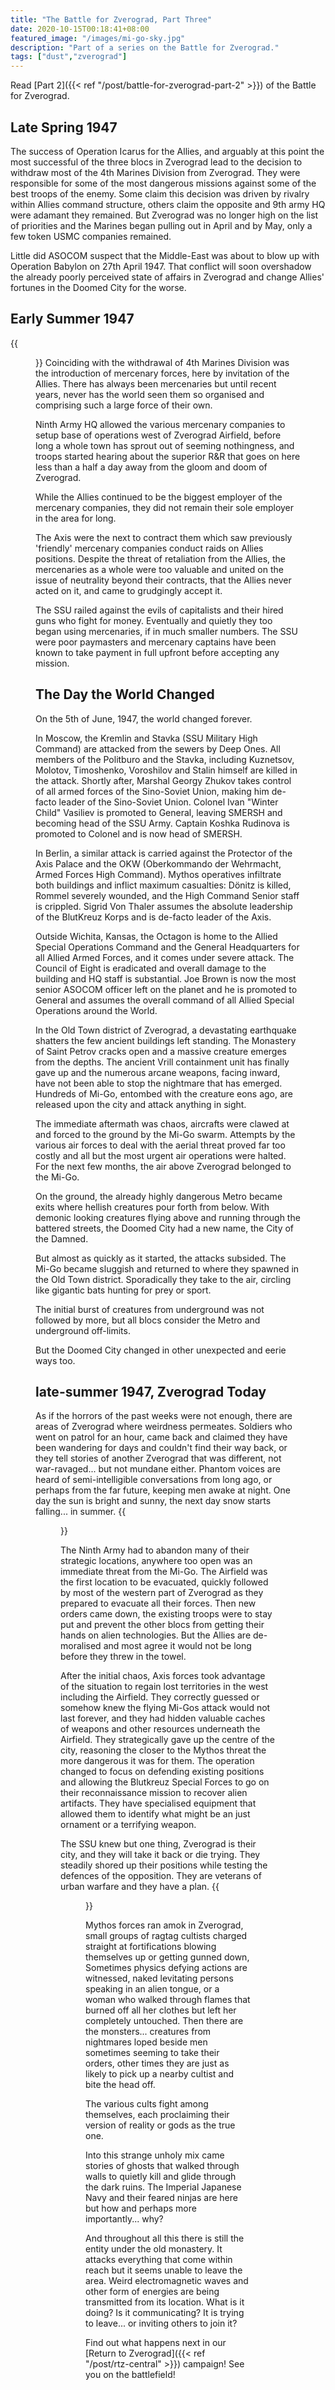 ```yaml
---
title: "The Battle for Zverograd, Part Three"
date: 2020-10-15T00:18:41+08:00
featured_image: "/images/mi-go-sky.jpg"
description: "Part of a series on the Battle for Zverograd."
tags: ["dust","zverograd"]
---
```

Read [Part 2]({{< ref "/post/battle-for-zverograd-part-2" >}}) of the Battle for Zverograd.
## Late Spring 1947
The success of Operation Icarus for the Allies, and arguably at this point the most successful of the three blocs in Zverograd lead to the decision to withdraw most of the 4th Marines Division from Zverograd. They were responsible for some of the most dangerous missions against some of the best troops of the enemy. Some claim this decision was driven by rivalry within Allies command structure, others claim the opposite and 9th army HQ were adamant they remained. But Zverograd was no longer high on the list of priorities and the Marines began pulling out in April and by May, only a few token USMC companies remained.

Little did ASOCOM suspect that the Middle-East was about to blow up with Operation Babylon on 27th April 1947. That conflict will soon overshadow the already poorly perceived state of affairs in Zverograd and change Allies' fortunes in the Doomed City for the worse.

## Early Summer 1947
{{<figure src="/images/justine-crew.jpg">}}
Coinciding with the withdrawal of 4th Marines Division was the introduction of mercenary forces, here by invitation of the Allies. There has always been mercenaries but until recent years, never has the world seen them so organised and comprising such a large force of their own.

Ninth Army HQ allowed the various mercenary companies to setup base of operations west of Zverograd Airfield, before long a whole town has sprout out of seeming nothingness, and troops started hearing about the superior R&R that goes on here less than a half a day away from the gloom and doom of Zverograd.

While the Allies continued to be the biggest employer of the mercenary companies, they did not remain their sole employer in the area for long.

The Axis were the next to contract them which saw previously 'friendly' mercenary companies conduct raids on Allies positions. Despite the threat of retaliation from the Allies, the mercenaries as a whole were too valuable and united on the issue of neutrality beyond their contracts, that the Allies never acted on it, and came to grudgingly accept it.

The SSU railed against the evils of capitalists and their hired guns who fight for money. Eventually and quietly they too began using mercenaries, if in much smaller numbers. The SSU were poor paymasters and mercenary captains have been known to take payment in full upfront before accepting any mission.

## The Day the World Changed

On the 5th of June, 1947, the world changed forever.

In Moscow, the Kremlin and Stavka (SSU Military High Command) are attacked from the sewers by Deep Ones. All members of the Politburo and the Stavka, including Kuznetsov, Molotov, Timoshenko, Voroshilov and Stalin himself are killed in the attack. Shortly after, Marshal Georgy Zhukov takes control of all armed forces of the Sino-Soviet Union, making him de-facto leader of the Sino-Soviet Union. Colonel Ivan "Winter Child" Vasiliev is promoted to General, leaving SMERSH and becoming head of the SSU Army. Captain Koshka Rudinova is promoted to Colonel and is now head of SMERSH.

In Berlin, a similar attack is carried against the Protector of the Axis Palace and the OKW (Oberkommando der Wehrmacht, Armed Forces High Command). Mythos operatives infiltrate both buildings and inflict maximum casualties: Dönitz is killed, Rommel severely wounded, and the High Command Senior staff is crippled. Sigrid Von Thaler assumes the absolute leadership of the BlutKreuz Korps and is de-facto leader of the Axis.

Outside Wichita, Kansas, the Octagon is home to the Allied Special Operations Command and the General Headquarters for all Allied Armed Forces, and it comes under severe attack. The Council of Eight is eradicated and overall damage to the building and HQ staff is substantial. Joe Brown is now the most senior ASOCOM officer left on the planet and he is promoted to General and assumes the overall command of all Allied Special Operations around the World.

In the Old Town district of Zverograd, a devastating earthquake shatters the few ancient buildings left standing. The Monastery of Saint Petrov cracks open and a massive creature emerges from the depths. The ancient Vrill containment unit has finally gave up and the numerous arcane weapons, facing inward, have not been able to stop the nightmare that has emerged. Hundreds of Mi-Go, entombed with the creature eons ago, are released upon the city and attack anything in sight.

The immediate aftermath was chaos, aircrafts were clawed at and forced to the ground by the Mi-Go swarm. Attempts by the various air forces to deal with the aerial threat proved far too costly and all but the most urgent air operations were halted. For the next few months, the air above Zverograd belonged to the Mi-Go.

On the ground, the already highly dangerous Metro became exits where hellish creatures pour forth from below. With demonic looking creatures flying above and running through the battered streets, the Doomed City had a new name, the City of the Damned.

But almost as quickly as it started, the attacks subsided. The Mi-Go became sluggish and returned to where they spawned in the Old Town district. Sporadically they take to the air, circling like gigantic bats hunting for prey or sport.

The initial burst of creatures from underground was not followed by more, but all blocs consider the Metro and underground off-limits.

But the Doomed City changed in other unexpected and eerie ways too.

## late-summer 1947, Zverograd Today
As if the horrors of the past weeks were not enough, there are areas of Zverograd where weirdness permeates. Soldiers who went on patrol for an hour, came back and claimed they have been wandering for days and couldn't find their way back, or they tell stories of another Zverograd that was different, not war-ravaged... but not mundane either. Phantom voices are heard of semi-intelligible conversations from long ago, or perhaps from the far future, keeping men awake at night. One day the sun is bright and sunny, the next day snow starts falling... in summer.
{{<figure src="/images/outskirts-zverograd.jpg">}}

The Ninth Army had to abandon many of their strategic locations, anywhere too open was an immediate threat from the Mi-Go. The Airfield was the first location to be evacuated, quickly followed by most of the western part of Zverograd as they prepared to evacuate all their forces. Then new orders came down, the existing troops were to stay put and prevent the other blocs from getting their hands on alien technologies. But the Allies are de-moralised and most agree it would not be long before they threw in the towel.

After the initial chaos, Axis forces took advantage of the situation to regain lost territories in the west including the Airfield. They correctly guessed or somehow knew the flying Mi-Gos attack would not last forever, and they had hidden valuable caches of weapons and other resources underneath the Airfield. They strategically gave up the centre of the city, reasoning the closer to the Mythos threat the more dangerous it was for them. The operation changed to focus on defending existing positions and allowing the Blutkreuz Special Forces to go on their reconnaissance mission to recover alien artifacts. They have specialised equipment that allowed them to identify what might be an just ornament or a terrifying weapon.

The SSU knew but one thing, Zverograd is their city, and they will take it back or die trying. They steadily shored up their positions while testing the defences of the opposition. They are veterans of urban warfare and they have a plan.
{{<figure src="/images/mi-go.jpg">}}

Mythos forces ran amok in Zverograd, small groups of ragtag cultists charged straight at fortifications blowing themselves up or getting gunned down, Sometimes physics defying actions are witnessed, naked levitating persons speaking in an alien tongue, or a woman who walked through flames that burned off all her clothes but left her completely untouched. Then there are the monsters... creatures from nightmares loped beside men sometimes seeming to take their orders, other times they are just as likely to pick up a nearby cultist and bite the head off.

The various cults fight among themselves, each proclaiming their version of reality or gods as the true one.

Into this strange unholy mix came stories of ghosts that walked through walls to quietly kill and glide through the dark ruins. The Imperial Japanese Navy and their feared ninjas are here but how and perhaps more importantly... why?

And throughout all this there is still the entity under the old monastery. It attacks everything that come within reach but it seems unable to leave the area. Weird electromagnetic waves and other form of energies are being transmitted from its location. What is it doing? Is it communicating? It is trying to leave... or inviting others to join it?

Find out what happens next in our [Return to Zverograd]({{< ref "/post/rtz-central" >}}) campaign! See you on the battlefield!
